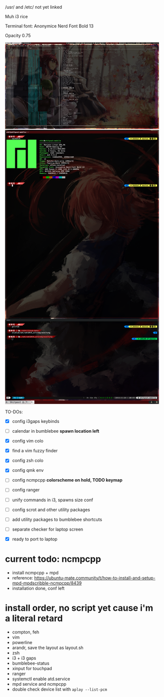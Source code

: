/usr/ and /etc/ not yet linked

Muh i3 rice

Terminal font: Anonymice Nerd Font Bold 13

Opacity 0.75

![muh chinese waifoo](https://github.com/mnpqraven/dotfiles/blob/master/preview2.png?raw=true)
![muh chinese waifoo](https://github.com/mnpqraven/dotfiles/blob/master/preview.png?raw=true)

TO-DOs:
- [x] config i3gaps keybinds
- [ ] calendar in bumblebee **spawn location left**
- [x] config vim colo
- [x] find a vim fuzzy finder
- [x] config zsh colo
- [x] config qmk env
- [ ] config ncmpcpp **colorscheme on hold, TODO keymap**
- [ ] config ranger
- [ ] unify commands in i3, spawns size conf
- [ ] config scrot and other utility packages
- [ ] add utility packages to bumblebee shortcuts

- [ ] separate checker for laptop screen
- [x] ready to port to laptop

# current todo: ncmpcpp
- install ncmpcpp + mpd
- reference: https://ubuntu-mate.community/t/how-to-install-and-setup-mpd-mpdscribble-ncmpcpp/8439
- installation done, conf left

# install order, no script yet cause i'm a literal retard
- compton, feh
- vim
- powerline
- arandr, save the layout as layout.sh
- zsh
- i3 + i3 gaps
- bumblebee-status
- xinput for touchpad
- ranger
- systemctl enable atd.service
- mpd service and ncmpcpp
- double check device list with `aplay --list-pcm`
